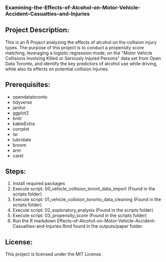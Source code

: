 ### Examining-the-Effects-of-Alcohol-on-Motor-Vehicle-Accident-Casualties-and-Injuries ###

## Project Description:
This is an R Project analyzing the effects of alcohol on the collision injury types. The purpose of this project is to conduct a propensity score matching, leveraging a logistic regression mode, on the "Motor Vehicle Collisions involving Killed or Seriously Injured Persons" data set from Open Data Toronto, and identify the key predictors of alcohol use while driving, while also its effects on potential collision injuries.

## Prerequisites:
- opendatatoronto
- tidyverse
- janitor
- ggplot2
- knitr
- kableExtra
- corrplot
- lsr
- lubridate
- broom
- arm
- caret

## Steps:
1. Install required packages
2. Execute script: 00_vehicle_collision_toront_data_import (Found in the scripts folder)
3. Execute script: 01_vehicle_collision_toronto_data_cleaning (Found in the scripts folder)
4. Execute script: 02_exploratory_analysis (Found in the scripts folder)
5. Execute script: 03_propensity_score (Found in the scripts folder)
6. Run the R markdown Effects-of-Alcohol-on-Motor-Vehicle-Accident-Casualties-and-Injuries.Rmd found in the outputs/paper folder.

## License:
This project is licensed under the MIT License.